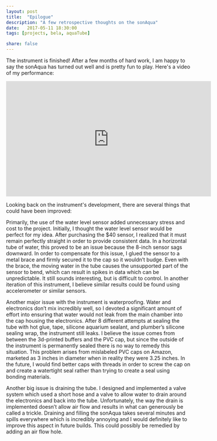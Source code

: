 ```yaml
---
layout: post
title:  "Epilogue"
description: "A few retrospective thoughts on the sonAqua"
date:   2017-05-11 18:30:00
tags: [projects, bela, aquaTube]

share: false
---
```


The instrument is finished! After a few months of hard work, I am happy to say the sonAqua has turned out well and is pretty fun to play. Here's a video of my performance: 

<iframe width="560" height="315" src="https://www.youtube.com/embed/Yg5rCR0JHl0" frameborder="0" allowfullscreen></iframe>

Looking back on the instrument's development, there are several things that could have been improved:

Primarily, the use of the water level sensor added unnecessary stress and cost to the project. Initially, I thought the water level sensor would be perfect for my idea. After purchasing the $40 sensor, I realized that it must remain perfectly straight in order to provide consistent data. In a horizontal tube of water, this proved to be an issue because the 8-inch sensor sags downward. In order to compensate for this issue, I glued the sensor to a metal brace and firmly secured it to the cap so it wouldn’t budge. Even with the brace, the moving water in the tube causes the unsupported part of the sensor to bend, which can result in spikes in data which can be unpredictable. It still sounds interesting, but is difficult to control. In another iteration of this instrument, I believe similar results could be found using accelerometer or similar sensors.

Another major issue with the instrument is waterproofing. Water and electronics don’t mix incredibly well, so I devoted a significant amount of effort into ensuring that water would not leak from the main chamber into the cap housing the electronics. After 8 different attempts at sealing the tube with hot glue, tape, silicone aquarium sealant, and plumber’s silicone sealing wrap, the instrument still leaks. I believe the issue comes from between the 3d-printed buffers and the PVC cap, but since the outside of the instrument is permanently sealed there is no way to remedy this situation. This problem arises from mislabeled PVC caps on Amazon, marketed as 3 inches in diameter when in reality they were 3.25 inches. In the future, I would find better caps with threads in order to screw the cap on and create a watertight seal rather than trying to create a seal using bonding materials. 

Another big issue is draining the tube. I designed and implemented a valve system which used a short hose and a valve to allow water to drain around the electronics and back into the tube. Unfortunately, the way the drain is implemented doesn’t allow air flow and results in what can generously be called a trickle. Draining and filling the sonAqua takes several minutes and spills everywhere which is incredibly annoying and I would definitely like to improve this aspect in future builds. This could possibly be remedied by adding an air flow hole.





